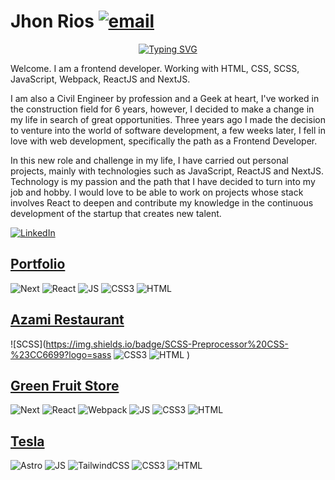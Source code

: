 # Jhon Rios [![email](https://img.shields.io/static/v1?label=email&message=r.jhonf@gmail.com&color=00bd95)](mailto:r.jhonf@gmail.com)&nbsp;

<p align="center">
  <a href="https://git.io/typing-svg"><img src="https://readme-typing-svg.herokuapp.com?font=Fira+Code&pause=1000&color=00bd95&width=650&lines=Jhon+Rios+-+Frontend+Developer;HTML+%2F+CSS+%2F+SaSS+%2F+JavaScript+%2F+React.js+%2F+Next.js" alt="Typing SVG" /></a>
</p>

Welcome. I am a frontend developer. Working with HTML, CSS, SCSS, JavaScript, Webpack, ReactJS and NextJS.

I am also a Civil Engineer by profession and a Geek at heart, I've worked in the construction field for 6 years, however, I decided to make a change in my life in search of great opportunities. Three years ago I made the decision to venture into the world of software development, a few weeks later, I fell in love with web development, specifically the path as a Frontend Developer.

In this new role and challenge in my life, I have carried out personal projects, mainly with technologies such as JavaScript, ReactJS and NextJS. Technology is my passion and the path that I have decided to turn into my job and hobby. I would love to be able to work on projects whose stack involves React to deepen and contribute my knowledge in the continuous development of the startup that creates new talent.

[![LinkedIn](https://img.shields.io/badge/LinkedIn-Social%20Media-%230A66C2?logo=linkedin
)](https://www.linkedin.com/in/jhon-rios-galindez/)&nbsp;

## [Portfolio](https://jhonriosportfolio.vercel.app/)

![Next](https://img.shields.io/badge/NextJS-Framework-000000?logo=next.js)
![React](https://img.shields.io/badge/ReactJS-Library-61DAFB?logo=react)
![JS](https://img.shields.io/badge/JavaScript-Language-F7DF1E?logo=javascript)
![CSS3](https://img.shields.io/badge/CSS5-Cascading%20Style%20Sheets-1572B6?logo=css3)
![HTML](https://img.shields.io/badge/HTML5-Foundation%20Code%20v5-E34F26?logo=html5)

## [Azami Restaurant](https://jhon-rios-azami-restaurant.netlify.app/)

![SCSS](https://img.shields.io/badge/SCSS-Preprocessor%20CSS-%23CC6699?logo=sass
![CSS3](https://img.shields.io/badge/CSS5-Cascading%20Style%20Sheets-1572B6?logo=css3)
![HTML](https://img.shields.io/badge/HTML5-Foundation%20Code%20v5-E34F26?logo=html5)
)

## [Green Fruit Store](https://green-fruit-store.vercel.app/)

![Next](https://img.shields.io/badge/NextJS-Framework-000000?logo=next.js)
![React](https://img.shields.io/badge/ReactJS-Library-61DAFB?logo=react)
![Webpack](https://img.shields.io/badge/Webpack-Module%20Bundler-8DD6F9?logo=webpack)
![JS](https://img.shields.io/badge/JavaScript-Language-F7DF1E?logo=javascript)
![CSS3](https://img.shields.io/badge/CSS5-Cascading%20Style%20Sheets-1572B6?logo=css3)
![HTML](https://img.shields.io/badge/HTML5-Foundation%20Code%20v5-E34F26?logo=html5)

## [Tesla](https://jhonrios-tesla-landing.netlify.app/)

![Astro](https://img.shields.io/badge/Astro-Framework-%23BC52EE?logo=astro)
![JS](https://img.shields.io/badge/JavaScript-Language-F7DF1E?logo=javascript)
![TailwindCSS](https://img.shields.io/badge/TailwindCSS-Framework%20CSS-%2306B6D4?logo=tailwindcss)
![CSS3](https://img.shields.io/badge/CSS5-Cascading%20Style%20Sheets-1572B6?logo=css3)
![HTML](https://img.shields.io/badge/HTML5-Foundation%20Code%20v5-E34F26?logo=html5)


